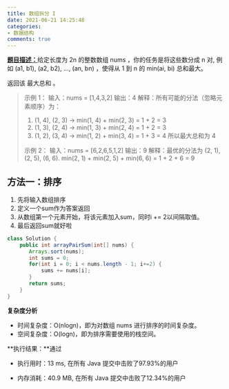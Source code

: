```yaml
---
title: 数组拆分 I
date: 2021-06-21 14:25:48
categories:
- 数据结构
comments: true
---
```


[**题目描述：**](https://leetcode-cn.com/problems/array-partition-i/)给定长度为 2n 的整数数组 nums ，你的任务是将这些数分成 n 对, 例如 (a1, b1), (a2, b2), ..., (an, bn) ，使得从 1 到 n 的 min(ai, bi) 总和最大。

返回该 最大总和 。

 <!-- more -->

> 示例 1：
> 输入：nums = [1,4,3,2]
> 输出：4
> 解释：所有可能的分法（忽略元素顺序）为：
>
> 1. (1, 4), (2, 3) -> min(1, 4) + min(2, 3) = 1 + 2 = 3
> 2. (1, 3), (2, 4) -> min(1, 3) + min(2, 4) = 1 + 2 = 3
> 3. (1, 2), (3, 4) -> min(1, 2) + min(3, 4) = 1 + 3 = 4
> 所以最大总和为 4
>
> 示例 2：
> 输入：nums = [6,2,6,5,1,2]
> 输出：9
> 解释：最优的分法为 (2, 1), (2, 5), (6, 6). min(2, 1) + min(2, 5) + min(6, 6) = 1 + 2 + 6 = 9



## 方法一：排序

1. 先将输入数组排序
2. 定义一个sum作为答案返回
3. 从数组第一个元素开始，将该元素加入sum，同时i += 2以间隔取值。
4. 最后返回sum就好啦

```java
class Solution {
    public int arrayPairSum(int[] nums) {
       Arrays.sort(nums);
       int sums = 0;
       for(int i = 0; i < nums.length - 1; i+=2) {
           sums += nums[i];
       }
       return sums;
    }
}
```

**复杂度分析**

- 时间复杂度：O(nlogn)，即为对数组 nums 进行排序的时间复杂度。
- 空间复杂度：O(logn)，即为排序需要使用的栈空间。

**执行结果：**通过

- 执行用时：13 ms, 在所有 Java 提交中击败了97.93%的用户

- 内存消耗：40.9 MB, 在所有 Java 提交中击败了12.34%的用户